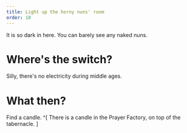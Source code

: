 ```yaml
---
title: Light up the horny nuns' room
order: 10
---
```


It is so dark in here. You can barely see any naked nuns.

# Where's the switch?
Silly, there's no electricity during middle ages.

# What then?
Find a candle. ^[ There is a candle in the Prayer Factory, on top of the tabernacle. ]
